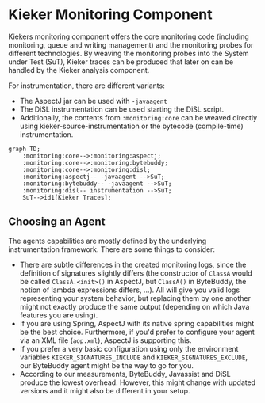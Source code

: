# Kieker Monitoring Component

Kiekers monitoring component offers the core monitoring code (including monitoring, queue and writing management) and the monitoring probes for different technologies. By weaving the monitoring probes into the System under Test (SuT), Kieker traces can be produced that later on can be handled by the Kieker analysis component.

For instrumentation, there are different variants:
* The AspectJ jar can be used with `-javaagent`
* The DiSL instrumentation can be used starting the DiSL script.
* Additionally, the contents from `:monitoring:core` can be weaved directly using kieker-source-instrumentation or the bytecode (compile-time) instrumentation.

```mermaid
graph TD;
	:monitoring:core-->:monitoring:aspectj;
	:monitoring:core-->:monitoring:bytebuddy;
	:monitoring:core-->:monitoring:disl;
	:monitoring:aspectj-- -javaagent -->SuT;
	:monitoring:bytebuddy-- -javaagent -->SuT;
	:monitoring:disl-- instrumentation -->SuT;
	SuT-->id1[Kieker Traces];
```

## Choosing an Agent

The agents capabilities are mostly defined by the underlying instrumentation framework. There are some things to consider:
- There are subtle differences in the created monitoring logs, since the definition of signatures slightly differs (the constructor of `ClassA` would be called `ClassA.<init>()` in AspectJ, but `ClassA()` in ByteBuddy, the notion of lambda expressions differs, ...). All will give you valid logs representing your system behavior, but replacing them by one another might not exactly produce the same output (depending on which Java features you are using). 
- If you are using Spring, AspectJ with its native spring capabilities might be the best choice. Furthermore, if you'd prefer to configure your agent via an XML file (`aop.xml`), AspectJ is supporting this.
- If you prefer a very basic configuration using only the environment variables `KIEKER_SIGNATURES_INCLUDE` and `KIEKER_SIGNATURES_EXCLUDE`, our ByteBuddy agent might be the way to go for you.
- According to our measurements, ByteBuddy, Javassist and DiSL produce the lowest overhead. However, this might change with updated versions and it might also be different in your setup.
